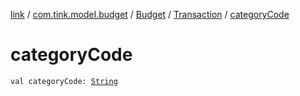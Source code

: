[link](../../../index.md) / [com.tink.model.budget](../../index.md) / [Budget](../index.md) / [Transaction](index.md) / [categoryCode](./category-code.md)

# categoryCode

`val categoryCode: `[`String`](https://kotlinlang.org/api/latest/jvm/stdlib/kotlin/-string/index.html)